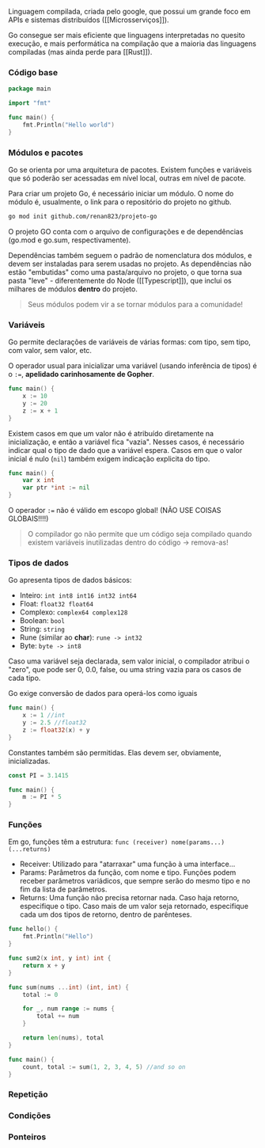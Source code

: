 Linguagem compilada, criada pelo google, que possui um grande foco em APIs e sistemas distribuídos ([[Microsserviços]]).

Go consegue ser mais eficiente que linguagens interpretadas no quesito execução, e mais performática na compilação que a maioria das linguagens compiladas (mas ainda perde para [[Rust]]).

### Código base
```go
package main

import "fmt"

func main() {
	fmt.Println("Hello world")
}
```


### Módulos e pacotes
Go se orienta por uma arquitetura de pacotes. Existem funções e variáveis que só poderão ser acessadas em nível local, outras em nível de pacote.

Para criar um projeto Go, é necessário iniciar um módulo. O nome do módulo é, usualmente, o link para o repositório do projeto no github.

```sh
go mod init github.com/renan823/projeto-go
```

O projeto GO conta com o arquivo de configurações e de dependências (go.mod e go.sum, respectivamente).

Dependências também seguem o padrão de nomenclatura dos módulos, e devem ser instaladas para serem usadas no projeto.
As dependências não estão "embutidas" como uma pasta/arquivo no projeto, o que torna sua pasta "leve" - diferentemente do Node ([[Typescript]]), que inclui os milhares de módulos **dentro** do projeto. 

> Seus módulos podem vir a se tornar módulos para a comunidade!



### Variáveis
Go permite declarações de variáveis de várias formas: com tipo, sem tipo, com valor, sem valor, etc.

O operador usual para inicializar uma variável (usando inferência de tipos) é o `:=`, **apelidado carinhosamente de Gopher**.

```go
func main() {
	x := 10
	y := 20
	z := x + 1
}
```

Existem casos em que um valor não é atribuído diretamente na inicialização, e então a variável fica "vazia". Nesses casos, é necessário indicar qual o tipo de dado que a variável espera. Casos em que o valor inicial é nulo (`nil`) também exigem indicação explicita do tipo.

```go
func main() {
	var x int
	var ptr *int := nil
}
```

O operador `:=` não é válido em escopo global! (NÃO USE COISAS GLOBAIS!!!!)

> O compilador go não permite que um código seja compilado quando existem variáveis inutilizadas dentro do código -> remova-as!


### Tipos de dados
Go apresenta tipos de dados básicos:
- Inteiro: `int int8 int16 int32 int64`
- Float: `float32 float64`
- Complexo: `complex64 complex128`
- Boolean: `bool`
- String: `string`
- Rune (similar ao **char**): `rune -> int32`
- Byte: `byte -> int8`

Caso uma variável seja declarada, sem valor inicial, o compilador atribui o "zero", que pode ser 0, 0.0, false, ou uma string vazia para os casos de cada tipo.

Go exige conversão de dados para operá-los como iguais
```go
func main() {
	x := 1 //int
	y := 2.5 //float32
	z := float32(x) + y
}
```

Constantes também são permitidas. Elas devem ser, obviamente, inicializadas.
```go
const PI = 3.1415

func main() {
	m := PI * 5
}
```

### Funções
Em go, funções têm a estrutura: `func (receiver) nome(params...) (...returns)`

- Receiver: Utilizado para "atarraxar" uma função à uma interface...
- Params: Parâmetros da função, com nome e tipo. Funções podem receber parâmetros variádicos, que sempre serão do mesmo tipo e no fim da lista de parâmetros.
- Returns: Uma função não precisa retornar nada. Caso haja retorno, especifique o tipo. Caso mais de um valor seja retornado, especifique cada um dos tipos de retorno, dentro de parênteses.

```go
func hello() {
	fmt.Println("Hello")
}
```

```go
func sum2(x int, y int) int {
	return x + y
}
```

```go
func sum(nums ...int) (int, int) {
	total := 0

	for _, num range := nums {
		total += num
	}

	return len(nums), total
}

func main() {
	count, total := sum(1, 2, 3, 4, 5) //and so on
}
```


### Repetição


### Condições


### Ponteiros


